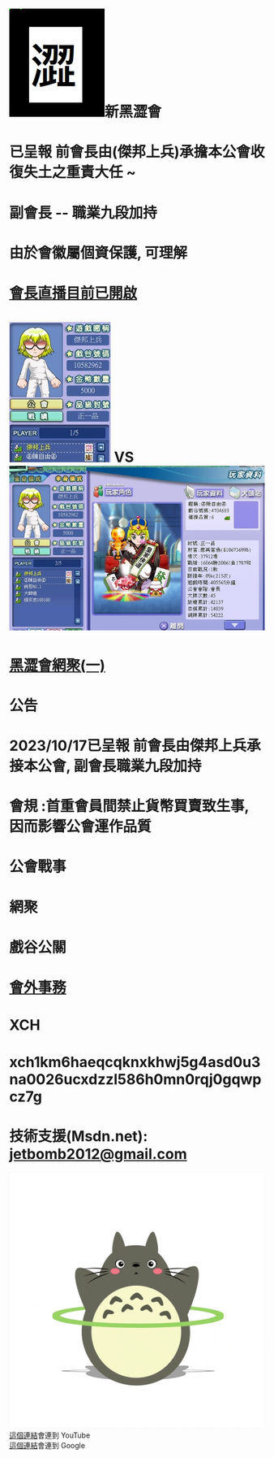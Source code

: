 #   <img src="flag.jpg">新黑澀會
# 已呈報 前會長由(傑邦上兵)承擔本公會收復失土之重責大任 ~
# 副會長 -- 職業九段加持 
# 由於會徽屬個資保護, 可理解
# <a href="https://www.youtube.com/watch?v=6__SEJl1VL4">會長直播目前已開啟</a>
# <img src="war.jpg"> VS <img src="enemy1.jpg">



# <a href="https://www.youtube.com/watch?v=NG4TtdMpj7Y)/">黑澀會網聚(一)</a>

# 公告
# 2023/10/17已呈報 前會長由傑邦上兵承接本公會, 副會長職業九段加持 
# 會規 :首重會員間禁止貨幣買賣致生事, 因而影響公會運作品質
# 公會戰事
# 網聚
# 戲谷公關
# <a href="mailto:tfftfftff7788@yahoo.com.tw">會外事務</a>
# XCH
# xch1km6haeqcqknxkhwj5g4asd0u3na0026ucxdzzl586h0mn0rqj0gqwpcz7g
# 技術支援(Msdn.net): jetbomb2012@gmail.com 
<img src="giphy.gif">
<a href="https://www.youtube.com/">這個連結</a>會連到 YouTube<br>
<a href="https://www.google.com/">這個連結</a>會連到 Google<br>



